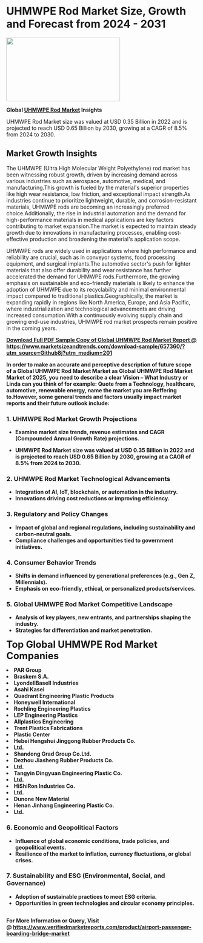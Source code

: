 <H1>UHMWPE Rod Market Size, Growth and Forecast from 2024 - 2031</H1><img class="aligncenter size-medium wp-image-584254" src="https://thirdeyenews.in/wp-content/uploads/2024/09/Global-Market-Research-300x168.jpeg" alt="" width="300" height="168" /><p><strong>Global&nbsp;<a href="https://www.marketsizeandtrends.com/download-sample/657360/?utm_source=Github8j?utm_medium=201">UHMWPE Rod Market</a> Insights</strong></p><p>UHMWPE Rod Market size was valued at USD 0.35 Billion in 2022 and is projected to reach USD 0.65 Billion by 2030, growing at a CAGR of 8.5% from 2024 to 2030.</p><p><h2>Market Growth Insights</h2> <p>The UHMWPE (Ultra High Molecular Weight Polyethylene) rod market has been witnessing robust growth, driven by increasing demand across various industries such as aerospace, automotive, medical, and manufacturing.This growth is fueled by the material's superior properties like high wear resistance, low friction, and exceptional impact strength.As industries continue to prioritize lightweight, durable, and corrosion-resistant materials, UHMWPE rods are becoming an increasingly preferred choice.Additionally, the rise in industrial automation and the demand for high-performance materials in medical applications are key factors contributing to market expansion.The market is expected to maintain steady growth due to innovations in manufacturing processes, enabling cost-effective production and broadening the material's application scope.</p> <p><strong><a href="download-sample-link"></a></strong></p> <p>UHMWPE rods are widely used in applications where high performance and reliability are crucial, such as in conveyor systems, food processing equipment, and surgical implants.The automotive sector's push for lighter materials that also offer durability and wear resistance has further accelerated the demand for UHMWPE rods.Furthermore, the growing emphasis on sustainable and eco-friendly materials is likely to enhance the adoption of UHMWPE due to its recyclability and minimal environmental impact compared to traditional plastics.Geographically, the market is expanding rapidly in regions like North America, Europe, and Asia Pacific, where industrialization and technological advancements are driving increased consumption.With a continuously evolving supply chain and growing end-use industries, UHMWPE rod market prospects remain positive in the coming years.</p> <p><strong><a href="get-more-link"></p><p><span class=""><strong>Download Full PDF Sample Copy of Global UHMWPE Rod Market Report</strong> @ <a href="https://www.marketsizeandtrends.com/download-sample/657360/?utm_source=Github8j?utm_medium=201" target="_blank">https://www.marketsizeandtrends.com/download-sample/657360/?utm_source=Github8j?utm_medium=201</a></span></p><p>In order to make an accurate and perceptive description of future scope of a Global&nbsp;UHMWPE Rod Market Market as Global&nbsp;UHMWPE Rod Market Market of 2025, you need to describe a clear Vision &ndash; What Industry or Linda can you think of for example: Quote from a Technology, healthcare, automotive, renewable energy, name the market you are Reffering to.However, some general trends and factors usually impact market reports and their future outlook include:</p><h3>1.&nbsp;<strong>UHMWPE Rod Market Growth Projections</strong></h3><ul><li>Examine market size trends, revenue estimates and CAGR (Compounded Annual Growth Rate) projections.</li><li><p>UHMWPE Rod Market size was valued at USD 0.35 Billion in 2022 and is projected to reach USD 0.65 Billion by 2030, growing at a CAGR of 8.5% from 2024 to 2030.</p></li></ul><h3>2.&nbsp;<strong>UHMWPE Rod Market Technological Advancements</strong></h3><ul><li>Integration of AI, IoT, blockchain, or automation in the industry.</li><li>Innovations driving cost reductions or improving efficiency.</li></ul><h3>3.&nbsp;<strong>Regulatory and Policy Changes</strong></h3><ul><li>Impact of global and regional regulations, including sustainability and carbon-neutral goals.</li><li>Compliance challenges and opportunities tied to government initiatives.</li></ul><h3>4.&nbsp;<strong>Consumer Behavior Trends</strong></h3><ul><li>Shifts in demand influenced by generational preferences (e.g., Gen Z, Millennials).</li><li>Emphasis on eco-friendly, ethical, or personalized products/services.</li></ul><h3>5.&nbsp;<strong>Global UHMWPE Rod Market Competitive Landscape</strong></h3><ul><li>Analysis of key players, new entrants, and partnerships shaping the industry.</li><li>Strategies for differentiation and market penetration.</li></ul><p data-pm-slice="1 1 []"><span style="color: inherit; font-family: inherit; font-size: 25px;">Top Global UHMWPE Rod Market Companies</span></p><div class="" data-test-id=""><p><li>PAR Group</li><li> Braskem S.A.</li><li> LyondellBasell Industries</li><li> Asahi Kasei</li><li> Quadrant Engineering Plastic Products</li><li> Honeywell International</li><li> Rochling Engineering Plastics</li><li> LEP Engineering Plastics</li><li> Allplastics Engineering</li><li> Trent Plastics Fabrications</li><li> Plastic Center</li><li> Hebei Hengshui Jinggong Rubber Products Co.</li><li> Ltd.</li><li> Shandong Grad Group Co.Ltd.</li><li> Dezhou Jiasheng Rubber Products Co.</li><li> Ltd.</li><li> Tangyin Dingyuan Engineering Plastic Co.</li><li> Ltd.</li><li> HiShiRon Industries Co.</li><li> Ltd.</li><li> Dunone New Material</li><li> Henan Jinhang Engineering Plastic Co.</li><li> Ltd.</li></p></div><h3>6.&nbsp;<strong>Economic and Geopolitical Factors</strong></h3><ul><li>Influence of global economic conditions, trade policies, and geopolitical events.</li><li>Resilience of the market to inflation, currency fluctuations, or global crises.</li></ul><h3>7.&nbsp;<strong>Sustainability and ESG (Environmental, Social, and Governance)</strong></h3><ul><li>Adoption of sustainable practices to meet ESG criteria.</li><li>Opportunities in green technologies and circular economy principles.</li></ul><h2><strong style="font-size: 14px;">For More Information or Query, Visit @&nbsp;</strong><a style="background-color: #ffffff; font-size: 14px;" href="https://www.marketsizeandtrends.com/report/uhmwpe-rod-market/" target="_blank">https://www.verifiedmarketreports.com/product/airport-passenger-boarding-bridge-market</a></h2>